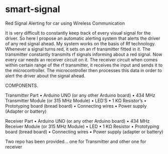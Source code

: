 # smart-signal
Red Signal Alerting for car using Wireless Communication 

It is very difficult to constantly keep track of every visual signal for the driver. So here I propose an automatic alerting system that alerts the driver of any red signal ahead. My system works on the basis of Rf technology. Whenever a signal turns red, it sets on an rf transmitter fitted in it. The transmitter constantly transmits rf signals informing about a red signal. Now every car needs an receiver circuit on it. The receiver circuit when comes within certain range of the rf transmitter, it receives the input and sends it to the microcontroller. The microcontroller then processes this data in order to alert the driver about the signal ahead.

COMPONENTS.

Transmitter Part
•	Arduino UNO (or any other Arduino board)
•	434 MHz Transmitter Module (or 315 MHz Module)
•	LED’S
•	1 KΩ Resistor’s
•	Prototyping board (bread board)
•	Connecting wires
•	Power supply (Adapter or battery)

Receiver Part
•	Arduino UNO (or any other Arduino board)
•	434 MHz Receiver Module (or 315 MHz Module)
•	LED
•	1 KΩ Resistor
•	Prototyping board (bread board)
•	Connecting wires
•	Power supply (adapter or battery)

Two repo has been provided... one for Transmitter and other one for receiver
